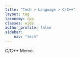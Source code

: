 ```yaml
---
title: "Tech > Language > C/C++"
layout: tag
taxonomy: cpp
classes: wide
author_profile: false
sidebar:
    nav: "tech"
---
```

C/C++ Memo.
